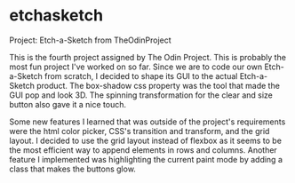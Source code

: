 # etchasketch
Project: Etch-a-Sketch from TheOdinProject

This is the fourth project assigned by The Odin Project. This is probably the most fun project I've worked on so far. Since we are to code our own Etch-a-Sketch from scratch, I decided to shape its GUI to the actual Etch-a-Sketch product. The box-shadow css property was the tool that made the GUI pop and look 3D. The spinning transformation for the clear and size button also gave it a nice touch. 

Some new features I learned that was outside of the project's requirements were the html color picker, CSS's transition and transform, and the grid layout. I decided to use the grid layout instead of flexbox as it seems to be the most efficient way to append elements in rows and columns. Another feature I implemented was highlighting the current paint mode by adding a class that makes the buttons glow.